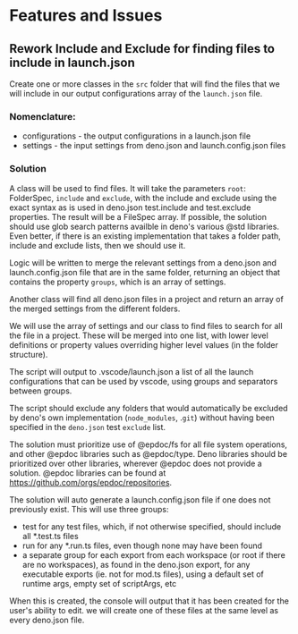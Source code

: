 # Features and Issues

## Rework Include and Exclude for finding files to include in launch.json

Create one or more classes in the `src` folder that will find the files that we will include in our output
configurations array of the `launch.json` file.

### Nomenclature:

- configurations - the output configurations in a launch.json file
- settings - the input settings from deno.json and launch.config.json files

### Solution

A class will be used to find files. It will take the parameters `root`: FolderSpec, `include` and `exclude`, with the
include and exclude using the exact syntax as is used in deno.json test.include and test.exclude properties. The result
will be a FileSpec array. If possible, the solution should use glob search patterns availble in deno's various @std
libraries. Even better, if there is an existing implementation that takes a folder path, include and exclude lists, then
we should use it.

Logic will be written to merge the relevant settings from a deno.json and launch.config.json file that are in the same
folder, returning an object that contains the property `groups`, which is an array of settings.

Another class will find all deno.json files in a project and return an array of the merged settings from the different
folders.

We will use the array of settings and our class to find files to search for all the file in a project. These will be
merged into one list, with lower level definitions or property values overriding higher level values (in the folder
structure).

The script will output to .vscode/launch.json a list of all the launch configurations that can be used by vscode, using
groups and separators between groups.

The script should exclude any folders that would automatically be excluded by deno's own implementation (`node_modules`,
.`git`) without having been specified in the `deno.json` test `exclude` list.

The solution must prioritize use of @epdoc/fs for all file system operations, and other @epdoc libraries such as
@epdoc/type. Deno libraries should be prioritized over other libraries, wherever @epdoc does not provide a solution.
@epdoc libraries can be found at https://github.com/orgs/epdoc/repositories.

The solution will auto generate a launch.config.json file if one does not previously exist. This will use three groups:

- test for any test files, which, if not otherwise specified, should include all *.test.ts files
- run for any *.run.ts files, even though none may have been found
- a separate group for each export from each workspace (or root if there are no workspaces), as found in the deno.json
  export, for any executable exports (ie. not for mod.ts files), using a default set of runtime args, empty set of
  scriptArgs, etc

When this is created, the console will output that it has been created for the user's ability to edit. we will create
one of these files at the same level as every deno.json file.
